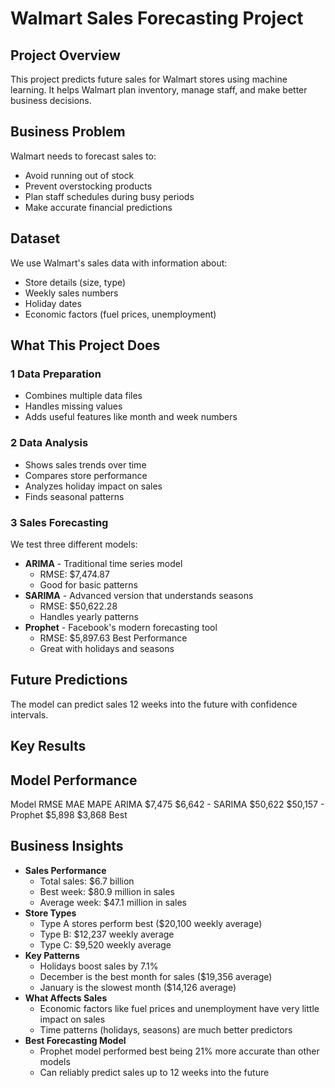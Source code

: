 # Walmart Sales Forecasting Project

## Project Overview
This project predicts future sales for Walmart stores using machine learning. It helps Walmart plan inventory, manage staff, and make better business decisions.

## Business Problem
Walmart needs to forecast sales to:

* Avoid running out of stock
* Prevent overstocking products
* Plan staff schedules during busy periods
* Make accurate financial predictions

## Dataset
We use Walmart's sales data with information about:
* Store details (size, type)
* Weekly sales numbers
* Holiday dates
* Economic factors (fuel prices, unemployment)

## What This Project Does
### 1 Data Preparation
* Combines multiple data files
* Handles missing values
* Adds useful features like month and week numbers

### 2 Data Analysis
* Shows sales trends over time
* Compares store performance
* Analyzes holiday impact on sales
* Finds seasonal patterns

### 3 Sales Forecasting
We test three different models:

* **ARIMA** - Traditional time series model
  * RMSE: $7,474.87
  * Good for basic patterns
* **SARIMA** - Advanced version that understands seasons
  * RMSE: $50,622.28
  * Handles yearly patterns
* **Prophet** - Facebook's modern forecasting tool
  * RMSE: $5,897.63 Best Performance
  * Great with holidays and seasons

## Future Predictions
The model can predict sales 12 weeks into the future with confidence intervals.

## Key Results
## Model Performance
Model	RMSE	MAE	MAPE
ARIMA	$7,475	$6,642	-
SARIMA	$50,622	$50,157	-
Prophet	$5,898	$3,868	Best

## Business Insights

* **Sales Performance**
  * Total sales: $6.7 billion
  * Best week: $80.9 million in sales
  * Average week: $47.1 million in sales
* **Store Types**
  * Type A stores perform best ($20,100 weekly average)
  * Type B: $12,237 weekly average
  * Type C: $9,520 weekly average
* **Key Patterns**
  * Holidays boost sales by 7.1%
  * December is the best month for sales ($19,356 average)
  * January is the slowest month ($14,126 average)
* **What Affects Sales**
  * Economic factors like fuel prices and unemployment have very little impact on sales
  * Time patterns (holidays, seasons) are much better predictors
* **Best Forecasting Model**
  * Prophet model performed best being 21% more accurate than other models
  * Can reliably predict sales up to 12 weeks into the future
